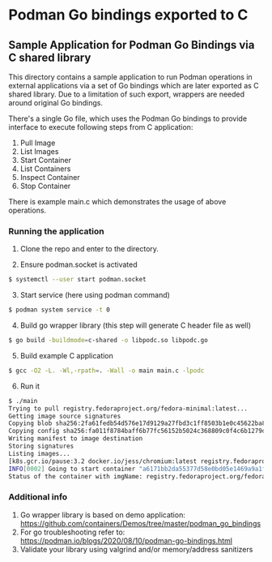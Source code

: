 # Podman Go bindings exported to C

## Sample Application for Podman Go Bindings via C shared library

This directory contains a sample application to run Podman operations in
external applications via a set of Go bindings which are later exported 
as C shared library. Due to a limitation of such export, wrappers are
needed around original Go bindings.

There's a single Go file, which uses the Podman Go bindings to provide
interface to execute following steps from C application:

1. Pull Image
2. List Images
3. Start Container
4. List Containers
5. Inspect Container
6. Stop Container

There is example main.c which demonstrates the usage of above operations.

### Running the application

1. Clone the repo and enter to the directory.

2. Ensure podman.socket is activated
```bash
$ systemctl --user start podman.socket
```

3. Start service (here using podman command)
```bash
$ podman system service -t 0
```

4. Build go wrapper library (this step will generate C header file as well)
```bash
$ go build -buildmode=c-shared -o libpodc.so libpodc.go
```

5. Build example C application
```bash
$ gcc -O2 -L. -Wl,-rpath=. -Wall -o main main.c -lpodc
```

6. Run it
```bash
$ ./main
Trying to pull registry.fedoraproject.org/fedora-minimal:latest...
Getting image source signatures
Copying blob sha256:2fa61fedb54d576e17d9129a27fbd3c1ff8503b1e0c45622ba8de6a51fb6a9ef
Copying config sha256:fa011f8784baff6b77fc56152b5024c368809c0f4c6b1279dbd9b173f534028a
Writing manifest to image destination
Storing signatures
Listing images...
[k8s.gcr.io/pause:3.2 docker.io/jess/chromium:latest registry.fedoraproject.org/fedora:latest docker.io/library/busybox:latest registry.fedoraproject.org/fedora-minimal:latest]
INFO[0002] Going to start container "a6171bb2da55377d58e0bd05e1469a9a1f4ab83e406050c0521e23f40c5a8518" 
Status of the container with imgName: registry.fedoraproject.org/fedora-minimal:latest is: running
```
### Additional info
1. Go wrapper library is based on demo application: https://github.com/containers/Demos/tree/master/podman_go_bindings
2. For go troubleshooting refer to: https://podman.io/blogs/2020/08/10/podman-go-bindings.html
3. Validate your library using valgrind and/or memory/address sanitizers
